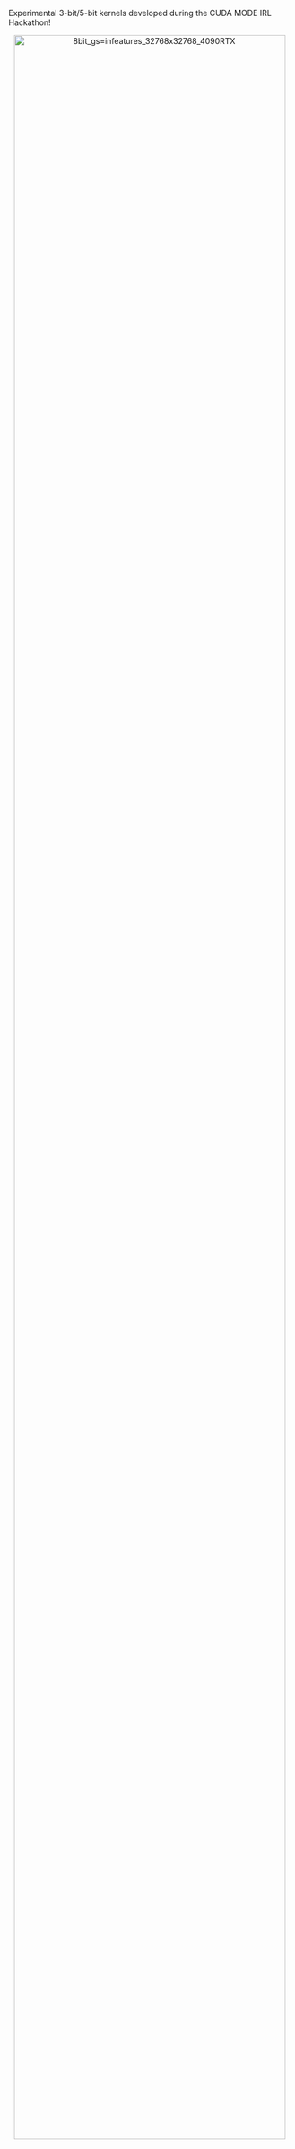 Experimental 3-bit/5-bit kernels developed during the CUDA MODE IRL Hackathon!

<div class="row"><center>
  <div class="column">
    <img src="https://github.com/mobiusml/gemlite/blob/master/images/W3_W5_experimental.svg" alt="8bit_gs=infeatures_32768x32768_4090RTX" style="width:98%">
  </div>
 </center>
</div> 
